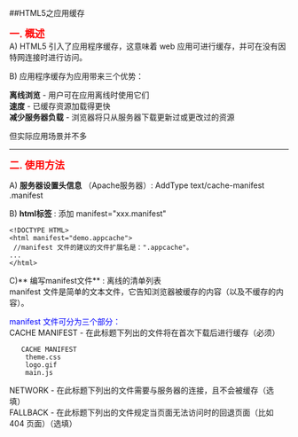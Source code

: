 ##HTML5之应用缓存

**<font size="4" color="red">一. 概述</font>**  
A) HTML5 引入了应用程序缓存，这意味着 web 应用可进行缓存，并可在没有因特网连接时进行访问。

B) 应用程序缓存为应用带来三个优势：

**离线浏览** - 用户可在应用离线时使用它们  
**速度** - 已缓存资源加载得更快     
**减少服务器负载** - 浏览器将只从服务器下载更新过或更改过的资源   

但实际应用场景并不多
  
  
******
**<font size="4" color="red">二. 使用方法</font>**  
  
A) **服务器设置头信息** （Apache服务器）:  AddType text/cache-manifest .manifest  

B) **html标签** : 添加 manifest="xxx.manifest" 
    
    <!DOCTYPE HTML>
    <html manifest="demo.appcache">
     //manifest 文件的建议的文件扩展名是：".appcache"。
    ...
    </html>

C)** 编写manifest文件** :  离线的清单列表  
manifest 文件是简单的文本文件，它告知浏览器被缓存的内容（以及不缓存的内容）。  

<font color="blue"> manifest 文件可分为三个部分： </font>   
CACHE MANIFEST - 在此标题下列出的文件将在首次下载后进行缓存（必须）  
		
       CACHE MANIFEST
		theme.css
		logo.gif
		main.js

NETWORK - 在此标题下列出的文件需要与服务器的连接，且不会被缓存（选填）  
FALLBACK - 在此标题下列出的文件规定当页面无法访问时的回退页面（比如 404 页面）（选填）  

